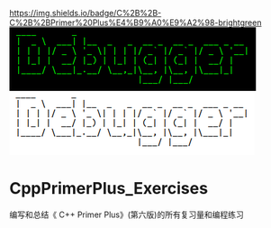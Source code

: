 https://img.shields.io/badge/C%2B%2B-C%2B%2BPrimer%20Plus%E4%B9%A0%E9%A2%98-brightgreen
![image](https://github.com/debugger2008/learngit/blob/master/Debugger_color.png)
![image](https://github.com/debugger2008/learngit/blob/master/Debugger.png)
# CppPrimerPlus_Exercises
编写和总结《 C++ Primer Plus》(第六版)的所有复习量和编程练习
